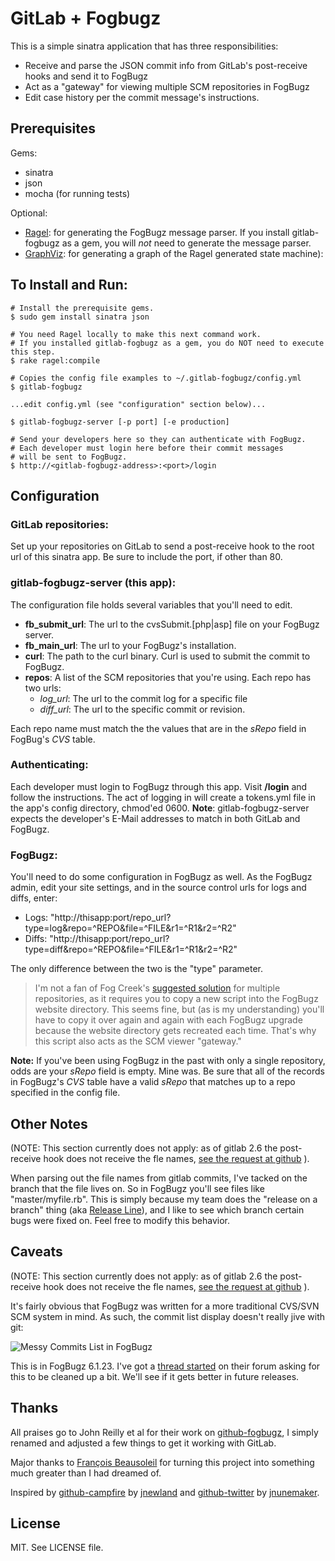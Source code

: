 GitLab + Fogbugz
===

This is a simple sinatra application that has three responsibilities:

* Receive and parse the JSON commit info from GitLab's post-receive hooks and send it to FogBugz
* Act as a "gateway" for viewing multiple SCM repositories in FogBugz
* Edit case history per the commit message's instructions.

Prerequisites
---
Gems:

* sinatra
* json
* mocha (for running tests)

Optional:

* [Ragel](http://research.cs.queensu.ca/~thurston/ragel/): for generating the FogBugz message parser. If you install gitlab-fogbugz as a gem, you will *not* need to generate the message parser.
* [GraphViz](http://www.graphviz.org): for generating a graph of the Ragel generated state machine): 

To Install and Run:
---

    # Install the prerequisite gems.
    $ sudo gem install sinatra json
    
    # You need Ragel locally to make this next command work.
    # If you installed gitlab-fogbugz as a gem, you do NOT need to execute this step.
    $ rake ragel:compile 
    
    # Copies the config file examples to ~/.gitlab-fogbugz/config.yml
    $ gitlab-fogbugz
    
    ...edit config.yml (see "configuration" section below)...
    
    $ gitlab-fogbugz-server [-p port] [-e production]

    # Send your developers here so they can authenticate with FogBugz.
    # Each developer must login here before their commit messages
    # will be sent to FogBugz.
    $ http://<gitlab-fogbugz-address>:<port>/login
    
Configuration
---

### GitLab repositories:
Set up your repositories on GitLab to send a post-receive hook to the root url of this sinatra app. Be sure to include the port, if other than 80.

### gitlab-fogbugz-server (this app):
The configuration file holds several variables that you'll need to edit.

* **fb\_submit\_url**: The url to the cvsSubmit.[php|asp] file on your FogBugz server.
* **fb\_main\_url**: The url to your FogBugz's installation.
* **curl**: The path to the curl binary. Curl is used to submit the commit to FogBugz.
* **repos**: A list of the SCM repositories that you're using.  Each repo has two urls:
  * *log_url*: The url to the commit log for a specific file 
  * *diff_url*: The url to the specific commit or revision.

Each repo name must match the the values that are in the *sRepo* field in FogBug's *CVS* table.

### Authenticating:
Each developer must login to FogBugz through this app.  Visit **/login** and follow the instructions.  The act of logging in will create a tokens.yml file in the app's config directory, chmod'ed 0600.  **Note**: gitlab-fogbugz-server expects the developer's E-Mail addresses to match in both GitLab and FogBugz.

### FogBugz:  
You'll need to do some configuration in FogBugz as well.  As the FogBugz admin, edit your site settings, and in the source control urls for logs and diffs, enter:

* Logs: "http://thisapp:port/repo_url?type=log&repo=^REPO&file=^FILE&r1=^R1&r2=^R2" 
* Diffs: "http://thisapp:port/repo_url?type=diff&repo=^REPO&file=^FILE&r1=^R1&r2=^R2"

The only difference between the two is the "type" parameter.

> I'm not a fan of Fog Creek's [suggested solution](http://www.fogcreek.com/FogBugz/KB/howto/MultipleRepositories-Mult.html) for multiple repositories, as it requires you to copy a new script into the FogBugz website directory. This seems fine, but (as is my understanding) you'll have to copy it over again and again with each FogBugz upgrade because the website directory gets recreated each time. That's why this script also acts as the SCM viewer "gateway."

**Note:** If you've been using FogBugz in the past with only a single repository, odds are your *sRepo* field is empty. Mine was. Be sure that all of the records in FogBugz's *CVS* table have a valid *sRepo* that matches up to a repo specified in the config file.

Other Notes
---
(NOTE: This section currently does not apply: as of gitlab 2.6 the post-receive hook does not receive the fle names, [see the request at github](https://github.com/gitlabhq/gitlabhq/issues/747) ).

When parsing out the file names from gitlab commits, I've tacked on the branch that the file lives on.  So in FogBugz you'll see files like "master/myfile.rb".  This is simply because my team does the "release on a branch" thing (aka [Release Line](http://www.scmpatterns.com/book/pattern-summary.html)), and I like to see which branch certain bugs were fixed on.  Feel free to modify this behavior.

Caveats
---
(NOTE: This section currently does not apply: as of gitlab 2.6 the post-receive hook does not receive the fle names, [see the request at github](https://github.com/gitlabhq/gitlabhq/issues/747) ).

It's fairly obvious that FogBugz was written for a more traditional CVS/SVN SCM system in mind. As such, the commit list display doesn't really jive with git:

![Messy Commits List in FogBugz](http://img.skitch.com/20080424-kb6kujbfd224436pqgnhgj33sk.jpg)

This is in FogBugz 6.1.23.  I've got a [thread started](http://support.fogcreek.com/default.asp?fogbugz.4.24526.0) on their forum asking for this to be cleaned up a bit. We'll see if it gets better in future releases.

Thanks
---
All praises go to John Reilly et al for their work on [github-fogbugz](https://github.com/johnreilly/github-fogbugz), I simply renamed and adjusted a few things to get it working with GitLab.

Major thanks to [François Beausoleil](http://github.com/francois) for turning this project into something much greater than I had dreamed of.

Inspired by [github-campfire](http://github.com/jnewland/github-campfire) by [jnewland](http://github.com/jnewland) and
[github-twitter](http://github.com/jnunemaker/github-twitter) by [jnunemaker](http://github.com/jnunemaker). 

License
---
MIT.  See LICENSE file.
